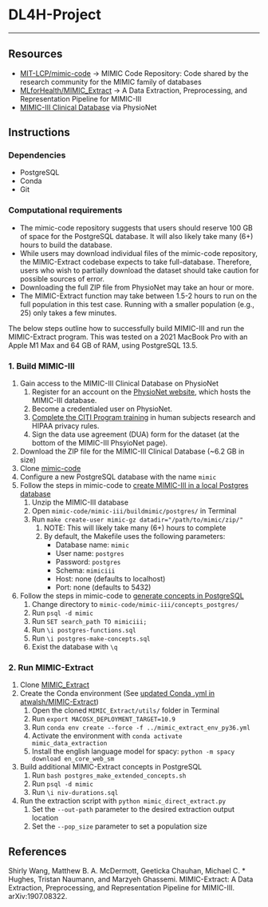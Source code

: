 # DL4H-Project

---

## Resources
- [MIT-LCP/mimic-code](https://github.com/MIT-LCP/mimic-code) -> MIMIC Code Repository: Code shared by the research community for the MIMIC family of databases
- [MLforHealth/MIMIC_Extract](https://github.com/MLforHealth/MIMIC_Extract) -> A Data Extraction, Preprocessing, and Representation Pipeline for MIMIC-III
- [MIMIC-III Clinical Database](https://physionet.org/content/mimiciii/1.4/) via PhysioNet


## Instructions

### Dependencies

- PostgreSQL
- Conda
- Git

### Computational requirements

- The mimic-code repository suggests that users should reserve 100 GB of space for the PostgreSQL database. It will also likely take many (6+) hours to build the database.
- While users may download individual files of the mimic-code repository, the MIMIC-Extract codebase expects to take full-database. Therefore, users who wish to partially download the dataset should take caution for possible sources of error. 
- Downloading the full ZIP file from PhysioNet may take an hour or more.
- The MIMIC-Extract function may take between 1.5-2 hours to run on the full population in this test case. Running with a smaller population (e.g., 25) only takes a few minutes.


The below steps outline how to successfully build MIMIC-III and run the MIMIC-Extract program. This was tested on a 2021 MacBook Pro with an Apple M1 Max and 64 GB of RAM, using PostgreSQL 13.5.

### 1. Build MIMIC-III

1. Gain access to the MIMIC-III Clinical Database on PhysioNet
	1. Register for an account on the [PhysioNet website](https://physionet.org/), which hosts the MIMIC-III database.
	2. Become a credentialed user on PhysioNet.
	3. [Complete the CITI Program training](https://physionet.org/about/citi-course/) in human subjects research and HIPAA privacy rules.
	4. Sign the data use agreement (DUA) form for the dataset (at the bottom of the MIMIC-III PhsyioNet page).
2. Download the ZIP file for the MIMIC-III Clinical Database (~6.2 GB in size)
3. Clone [mimic-code](https://github.com/MIT-LCP/mimic-code)
4. Configure a new PostgreSQL database with the name  `mimic`
5. Follow the steps in mimic-code to [create MIMIC-III in a local Postgres database](https://github.com/MIT-LCP/mimic-code/blob/main/mimic-iii/buildmimic/postgres/README.md)
	1. Unzip the MIMIC-III database
	2. Open `mimic-code/mimic-iii/buildmimic/postgres/` in Terminal
	3. Run `make create-user mimic-gz datadir="/path/to/mimic/zip/"`
		1. NOTE: This will likely take many (6+) hours to complete
		2. By default, the Makefile uses the following parameters:
			-   Database name: `mimic`
			-   User name: `postgres`
			-   Password: `postgres`
			-   Schema: `mimiciii`
			-   Host: none (defaults to localhost)
			-   Port: none (defaults to 5432)
6. Follow the steps in mimic-code to [generate concepts in PostgreSQL](https://github.com/MIT-LCP/mimic-code/blob/main/mimic-iii/concepts/README.md#generating-the-concepts-in-bigquery)
	1. Change directory to `mimic-code/mimic-iii/concepts_postgres/`
	2. Run `psql -d mimic`
	3. Run `SET search_path TO mimiciii;`
	4. Run `\i postgres-functions.sql`
	5. Run `\i postgres-make-concepts.sql`
	6. Exist the database with `\q`


### 2. Run MIMIC-Extract

1. Clone  [MIMIC_Extract](https://github.com/MLforHealth/MIMIC_Extract)
2. Create the Conda environment (See [updated Conda .yml in atwalsh/MIMIC-Extract](https://github.com/atwalsh/MIMIC_Extract/blob/project-draft/mimic_extract_env_py36.yml))
	1. Open the cloned `MIMIC_Extract/utils/` folder in Terminal
	2. Run `export MACOSX_DEPLOYMENT_TARGET=10.9`
	3. Run `conda env create --force -f ../mimic_extract_env_py36.yml`
	4. Activate the environment with `conda activate mimic_data_extraction`
	5. Install the english language model for spacy: `python -m spacy download en_core_web_sm`
3. Build additional MIMIC-Extract concepts in PostgreSQL
	1. Run `bash postgres_make_extended_concepts.sh`
	2. Run `psql -d mimic`
	3. Run `\i niv-durations.sql`
4. Run the extraction script with `python mimic_direct_extract.py`
	1. Set the `--out-path` parameter to the desired extraction output location
	2. Set the `--pop_size` parameter to set a population size 


## References

Shirly Wang, Matthew B. A. McDermott, Geeticka Chauhan, Michael C. * Hughes, Tristan Naumann, and Marzyeh Ghassemi. MIMIC-Extract: A Data Extraction, Preprocessing, and Representation Pipeline for MIMIC-III. arXiv:1907.08322.